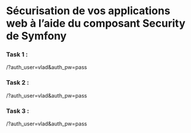 Sécurisation de vos applications web à l’aide du composant Security de Symfony
====

### Task 1 :

/?auth_user=vlad&auth_pw=pass

### Task 2 :

/?auth_user=vlad&auth_pw=pass

### Task 3 :

/?auth_user=vlad&auth_pw=pass
